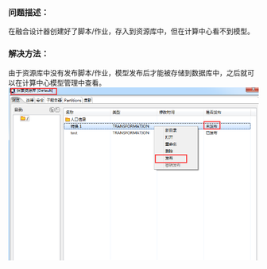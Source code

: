 ### 问题描述： ###

在融合设计器创建好了脚本/作业，存入到资源库中，但在计算中心看不到模型。


### 解决方法： ###
由于资源库中没有发布脚本/作业，模型发布后才能被存储到数据库中，之后就可以在计算中心模型管理中查看。    
![](picture/p5.png)  
 

